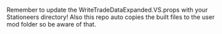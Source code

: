 ﻿Remember to update the WriteTradeDataExpanded.VS.props with your Stationeers directory!
Also this repo auto copies the built files to the user mod folder so be aware of that.